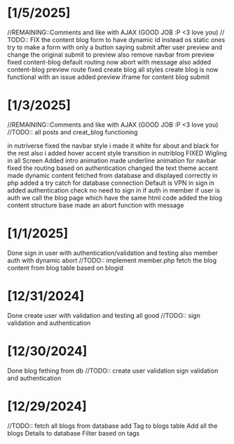 # [1/5/2025]
//REMAINING::Comments and like with AJAX (GOOD JOB :P <3 love you)
// TODO:: FIX the content blog form to have dynamic id instead os static ones
        try to make a form with only a button saying submit after user preview and change the original submit to preview
        also remove navbar from preview
fixed content-blog default routing now abort with message
also added content-blog preview route
fixed create blog all styles
create blog is now functional with an issue 
added preview iframe for content blog submit
# [1/3/2025]
//REMAINING::Comments and like with AJAX (GOOD JOB :P <3 love you)
//TODO:: all posts and creat_blog functioning

in nutriverse
    fixed the navbar style i made it white for about and black for the rest
    also i added hover accent style transition
in nutriblog
    FIXED Wigling in all Screen 
    Added intro animation
    made underline animation for navbar
    fixed the routing based on authentication
    changed the text theme accent
    made dynamic content fetched from database 
    and displayed correctly 
in php 
    added a try catch for database connection Default is VPN
in sign in 
    added authentication check no need to sign in if auth
in member 
    if user is auth we call the blog page which have the same html code
added the blog content structure base
made an abort function with message
# [1/1/2025]
Done sign in user with authentication/validation and testing
    also member auth with dynamic abort 
//TODO::
    implement member.php
    fetch the blog content from blog table based on blogid
# [12/31/2024]
Done create user with validation and testing all good
//TODO:: 
    sign validation and authentication
# [12/30/2024]
Done blog fething from db
//TODO:: 
    create user validation
    sign validation and authentication

# [12/29/2024]
//TODO:: 
    fetch all blogs from database 
    add Tag to blogs table
    Add all the blogs Details to database
    Filter based on tags

